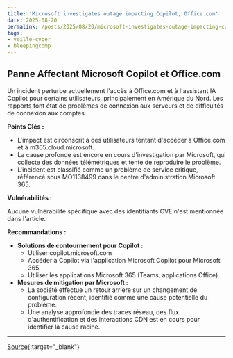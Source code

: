 ```yaml
---
title: 'Microsoft investigates outage impacting Copilot, Office.com'
date: 2025-08-20
permalink: /posts/2025/08/20/microsoft-investigates-outage-impacting-copilot-officecom/
tags:
- veille-cyber
- bleepingcomp
---
```

## Panne Affectant Microsoft Copilot et Office.com

Un incident perturbe actuellement l'accès à Office.com et à l'assistant IA Copilot pour certains utilisateurs, principalement en Amérique du Nord. Les rapports font état de problèmes de connexion aux serveurs et de difficultés de connexion aux comptes.

**Points Clés :**

*   L'impact est circonscrit à des utilisateurs tentant d'accéder à Office.com et à m365.cloud.microsoft.
*   La cause profonde est encore en cours d'investigation par Microsoft, qui collecte des données télémétriques et tente de reproduire le problème.
*   L'incident est classifié comme un problème de service critique, référencé sous MO1138499 dans le centre d'administration Microsoft 365.

**Vulnérabilités :**

Aucune vulnérabilité spécifique avec des identifiants CVE n'est mentionnée dans l'article.

**Recommandations :**

*   **Solutions de contournement pour Copilot :**
    *   Utiliser copilot.microsoft.com
    *   Accéder à Copilot via l'application Microsoft Copilot pour Microsoft 365.
    *   Utiliser les applications Microsoft 365 (Teams, applications Office).
*   **Mesures de mitigation par Microsoft :**
    *   La société effectue un retour arrière sur un changement de configuration récent, identifié comme une cause potentielle du problème.
    *   Une analyse approfondie des traces réseau, des flux d'authentification et des interactions CDN est en cours pour identifier la cause racine.

---
[Source](https://www.bleepingcomputer.com/news/microsoft/microsoft-investigates-outage-impacting-copilot-officecom/){:target="_blank"}
